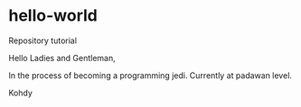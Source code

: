 # hello-world
Repository tutorial

Hello Ladies and Gentleman,

In the process of becoming a programming jedi. Currently at padawan level.

Kohdy
